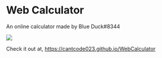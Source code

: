 # Web Calculator
An online calculator made by Blue Duck#8344

<img src="https://cdn.discordapp.com/attachments/789852217737084968/938331858742165504/unknown.png">

Check it out at, https://cantcode023.github.io/WebCalculator
